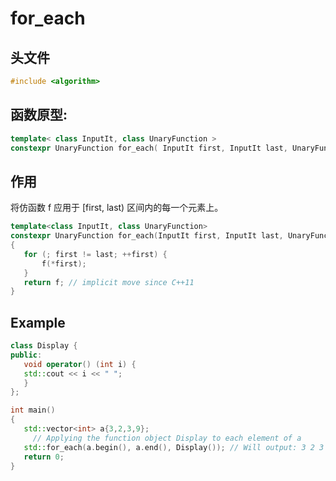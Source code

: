 # for_each

## 头文件
```cpp
#include <algorithm>  
```

## 函数原型:

```cpp
template< class InputIt, class UnaryFunction >
constexpr UnaryFunction for_each( InputIt first, InputIt last, UnaryFunction f );
```

## 作用
将仿函数 f 应用于 [first, last) 区间内的每一个元素上。 

 ```cpp
template<class InputIt, class UnaryFunction>
constexpr UnaryFunction for_each(InputIt first, InputIt last, UnaryFunction f)
{
    for (; first != last; ++first) {
        f(*first);
    }
    return f; // implicit move since C++11
}
 ```


## Example
  
 ```cpp
class Display {
public: 
    void operator() (int i) { 
    std::cout << i << " ";
    }
};

int main()
{
    std::vector<int> a{3,2,3,9};
      // Applying the function object Display to each element of a 
    std::for_each(a.begin(), a.end(), Display()); // Will output: 3 2 3 9
    return 0;
}
 ```
